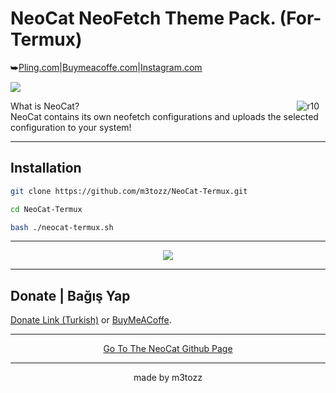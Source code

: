 # NeoCat NeoFetch Theme Pack. (For-Termux)
⮩<a href="https://www.pling.com/p/2034925/">Pling.com</a>|<a href="https://www.buymeacoffee.com/m3tozz/">Buymeacoffe.com</a>|<a href="https://www.instagram.com/metinzuhree/">Instagram.com</a>
<p align="left"><img src="https://github.com/m3tozz/NeoCat-Termux/assets/79897762/5cb6998e-66d1-4c79-a156-bfec3abaa4ea"


--------------------------------------------------------------------------

<img src="https://hits.sh/github.com/m3tozz/NeoCat-Termux.svg?color=cc1111" alt="r10" hspace="10"  align="right" /> What is NeoCat? <br>
NeoCat contains its own neofetch configurations and uploads the selected configuration to your system!

--------------------------------------------------------------------------
Installation
--
```bash
git clone https://github.com/m3tozz/NeoCat-Termux.git
```
```bash
cd NeoCat-Termux
```
```bash
bash ./neocat-termux.sh
```

--------------------------------------------------------------------------

<p align="center"><img src="https://github.com/m3tozz/NeoCat-Termux/assets/79897762/64f45dc3-55bc-437c-bdbd-8c4e3ef72b16"> 

--------------------------------------------------------------------------

Donate | Bağış Yap
 --
 <p align="left"><a href="https://kreosus.com/m3tozzch4rm">Donate Link (Turkish)</a> or <align="right"><a href="https://www.buymeacoffee.com/m3tozz">BuyMeACoffe</a>.
 
--------------------------------------------------------------------------

<p align="center"><a href="https://github.com/m3tozz/NeoCat.git">Go To The NeoCat Github Page</a>

--------------------------------------------------------------------------
<p align="center">made by m3tozz
